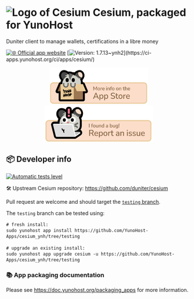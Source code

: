 <!--
N.B.: This README was automatically generated by <https://github.com/YunoHost/apps_tools/blob/main/readme_generator>
It shall NOT be edited by hand.
-->

<h1>
  <img src="https://raw.githubusercontent.com/YunoHost/apps/main/logos/cesium.png" width="32px" alt="Logo of Cesium">
  Cesium, packaged for YunoHost
</h1>

Duniter client to manage wallets, certifications in a libre money

[![🌐 Official app website](https://img.shields.io/badge/Official_app_website-darkgreen?style=for-the-badge)](https://cesium.app)
[![Version: 1.7.13~ynh2](https://img.shields.io/badge/Version-1.7.13~ynh2-rgb(18,138,11)?style=for-the-badge)](https://ci-apps.yunohost.org/ci/apps/cesium/)

<div align="center">
<a href="https://apps.yunohost.org/app/cesium"><img height="100px" src="https://github.com/YunoHost/yunohost-artwork/raw/refs/heads/main/badges/neopossum-badges/badge_more_info_on_the_appstore.svg"/></a>
<a href="https://github.com/YunoHost-Apps/cesium_ynh/issues"><img height="100px" src="https://github.com/YunoHost/yunohost-artwork/raw/refs/heads/main/badges/neopossum-badges/badge_report_an_issue.svg"/></a>
</div>

## 📦 Developer info

[![Automatic tests level](https://apps.yunohost.org/badge/cilevel/cesium)](https://ci-apps.yunohost.org/ci/apps/cesium/)

🛠️ Upstream Cesium repository: <https://github.com/duniter/cesium>

Pull request are welcome and should target the [`testing` branch](https://github.com/YunoHost-Apps/cesium_ynh/tree/testing).

The `testing` branch can be tested using:
```
# fresh install:
sudo yunohost app install https://github.com/YunoHost-Apps/cesium_ynh/tree/testing

# upgrade an existing install:
sudo yunohost app upgrade cesium -u https://github.com/YunoHost-Apps/cesium_ynh/tree/testing
```

### 📚 App packaging documentation

Please see <https://doc.yunohost.org/packaging_apps> for more information.